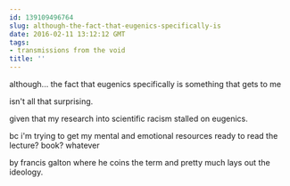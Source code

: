 ```yaml
---
id: 139109496764
slug: although-the-fact-that-eugenics-specifically-is
date: 2016-02-11 13:12:12 GMT
tags:
- transmissions from the void
title: ''
---
```


although... the fact that eugenics specifically is something that gets to me

isn't all that surprising.

given that my research into scientific racism stalled on eugenics.

bc i'm trying to get my mental and emotional resources ready to read the lecture? book? whatever

by francis galton where he coins the term and pretty much lays out the ideology.